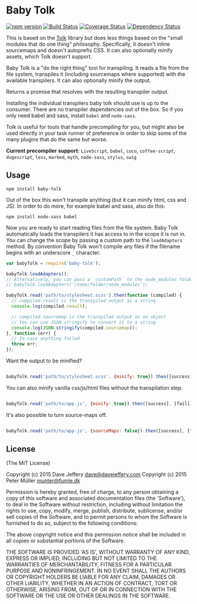 Baby Tolk
====

[![npm version](https://badge.fury.io/js/baby-tolk.svg)](https://badge.fury.io/js/baby-tolk)
[![Build Status](https://travis-ci.org/davej/baby-tolk.svg?branch=master)](https://travis-ci.org/davej/baby-tolk)
[![Coverage Status](https://img.shields.io/coveralls/davej/baby-tolk.svg)](https://coveralls.io/r/davej/baby-tolk?branch=master)
[![Dependency Status](https://david-dm.org/davej/baby-tolk.svg)](https://david-dm.org/davej/baby-tolk)

This is based on the [Tolk](https://github.com/Munter/tolk) library but does less things based on the "small modules that do one thing" philosophy. Specifically, it doesn't inline sourcemaps and doesn't autoprefix CSS. It can also optionally minify assets, which Tolk doesn't support.

Baby Tolk is a "do the right thing" tool for transpiling. It reads a file from the file system, transpiles it (including sourcemaps where supported) with the available transpilers. It can also optionally minify the output.

Returns a promise that resolves with the resulting transpiler output.

Installing the individual transpilers baby tolk should use is up to the consumer. There are no transpiler dependencies out of the box. So if you only need babel and sass, install `babel` and `node-sass`.

Tolk is useful for tools that handle precompiling for you, but might also be used directly in your task runner of preference in order to skip some of the many plugins that do the same but worse.

**Current precompiler support:** `LiveScript`, `babel`, `coco`, `coffee-script`, `dogescript`, `less`, `marked`, `myth`, `node-sass`, `stylus`, `swig`


Usage
-----

```
npm install baby-tolk
```

Out of the box this won't transpile anything (but it can minify html, css and JS). In order to do more, for example babel and sass, also do this:

```
npm install node-sass babel
```

Now you are ready to start reading files from the file system. Baby Tolk automatically loads the transpilers it has access to in the scope it is run in. You can change the scope by passing a custom path to the `loadAdapters` method. By convention Baby Tolk won't compile any files if the filename begins with an underscore `_` character.

```javascript
var babyTolk = require('baby-tolk');

babyTolk.loadAdapters();
// Alternatively, you can pass a `customPath` to the node_modules folder if desired
// babyTolk.loadAdapters('/some/folder/node_modules');

babyTolk.read('path/to/stylesheet.scss').then(function (compiled) {
  // compiled.result is the transpiled output as a string
  console.log(compiled.result);

  // compiled.sourcemap is the transpiled output as an object
  // You can use JSON.stringify to convert it to a string
  console.log(JSON.stringify(compiled.sourcemap));
}, function (err) {
  // In case anything failed
  throw err;
});
```

Want the output to be minified?

```javascript

babyTolk.read('path/to/stylesheet.scss', {minify: true}).then([success], [fail]);

```

You can also minify vanilla css/js/html files without the transpilation step.

```javascript

babyTolk.read('path/to/app.js', {minify: true}).then([success], [fail]);

```

It's also possible to turn source-maps off.

```javascript

babyTolk.read('path/to/app.js', {sourceMaps: false}).then([success], [fail]);

```

License
-------
(The MIT License)

Copyright (c) 2015 Dave Jeffery <dave@davejeffery.com>
Copyright (c) 2015 Peter Müller <munter@fumle.dk>

Permission is hereby granted, free of charge, to any person obtaining a copy of this software and associated documentation files (the 'Software'), to deal in the Software without restriction, including without limitation the rights to use, copy, modify, merge, publish, distribute, sublicense, and/or sell copies of the Software, and to permit persons to whom the Software is furnished to do so, subject to the following conditions:

The above copyright notice and this permission notice shall be included in all copies or substantial portions of the Software.

THE SOFTWARE IS PROVIDED 'AS IS', WITHOUT WARRANTY OF ANY KIND, EXPRESS OR IMPLIED, INCLUDING BUT NOT LIMITED TO THE WARRANTIES OF MERCHANTABILITY, FITNESS FOR A PARTICULAR PURPOSE AND NONINFRINGEMENT. IN NO EVENT SHALL THE AUTHORS OR COPYRIGHT HOLDERS BE LIABLE FOR ANY CLAIM, DAMAGES OR OTHER LIABILITY, WHETHER IN AN ACTION OF CONTRACT, TORT OR OTHERWISE, ARISING FROM, OUT OF OR IN CONNECTION WITH THE SOFTWARE OR THE USE OR OTHER DEALINGS IN THE SOFTWARE.
